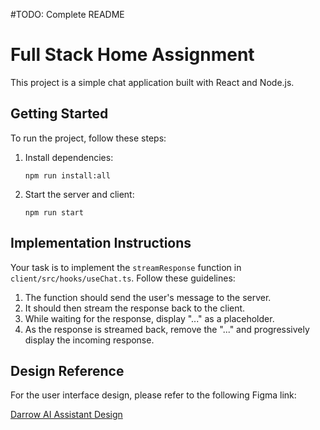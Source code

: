 #TODO: Complete README
# Full Stack Home Assignment

This project is a simple chat application built with React and Node.js.

## Getting Started

To run the project, follow these steps:

1. Install dependencies:
   ```
   npm run install:all
   ```

2. Start the server and client:
   ```
   npm run start
   ```

## Implementation Instructions

Your task is to implement the `streamResponse` function in `client/src/hooks/useChat.ts`. Follow these guidelines:

1. The function should send the user's message to the server.
2. It should then stream the response back to the client.
3. While waiting for the response, display "..." as a placeholder.
4. As the response is streamed back, remove the "..." and progressively display the incoming response.

## Design Reference

For the user interface design, please refer to the following Figma link:

[Darrow AI Assistant Design](https://www.figma.com/design/Z6tR8WuDlnb7B9Sb1WrdGr/Darrow-AI-Assistant?node-id=0-1&t=pTxyEFpQJlljyIrL-1)
